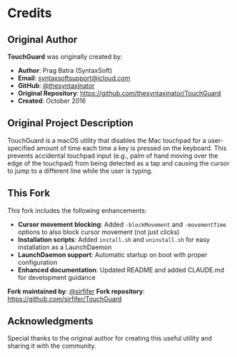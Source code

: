 # Credits

## Original Author

**TouchGuard** was originally created by:
- **Author**: Prag Batra (SyntaxSoft)
- **Email**: syntaxsoftsupport@icloud.com
- **GitHub**: [@thesyntaxinator](https://github.com/thesyntaxinator)
- **Original Repository**: https://github.com/thesyntaxinator/TouchGuard
- **Created**: October 2016

## Original Project Description

TouchGuard is a macOS utility that disables the Mac touchpad for a user-specified amount of time each time a key is pressed on the keyboard. This prevents accidental touchpad input (e.g., palm of hand moving over the edge of the touchpad) from being detected as a tap and causing the cursor to jump to a different line while the user is typing.

## This Fork

This fork includes the following enhancements:
- **Cursor movement blocking**: Added `-blockMovement` and `-movementTime` options to also block cursor movement (not just clicks)
- **Installation scripts**: Added `install.sh` and `uninstall.sh` for easy installation as a LaunchDaemon
- **LaunchDaemon support**: Automatic startup on boot with proper configuration
- **Enhanced documentation**: Updated README and added CLAUDE.md for development guidance

**Fork maintained by**: [@sirfifer](https://github.com/sirfifer)
**Fork repository**: https://github.com/sirfifer/TouchGuard

## Acknowledgments

Special thanks to the original author for creating this useful utility and sharing it with the community.

